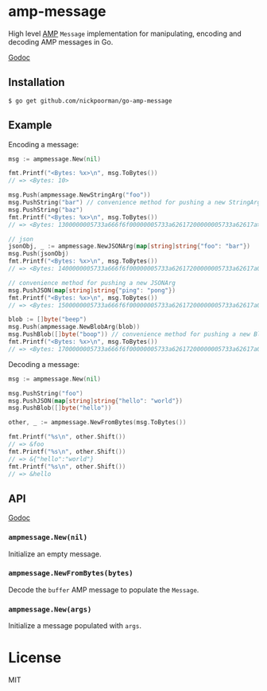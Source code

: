 # amp-message

  High level [AMP](https://github.com/nickpoorman/go-amp) `Message` implementation for manipulating, encoding and decoding AMP messages in Go.

  [Godoc](https://godoc.org/github.com/nickpoorman/go-amp-message)

## Installation

```
$ go get github.com/nickpoorman/go-amp-message
```

## Example

  Encoding a message:

```go
msg := ampmessage.New(nil)

fmt.Printf("<Bytes: %x>\n", msg.ToBytes())
// => <Bytes: 10>

msg.Push(ampmessage.NewStringArg("foo"))
msg.PushString("bar") // convenience method for pushing a new StringArg
msg.PushString("baz")
fmt.Printf("<Bytes: %x>\n", msg.ToBytes())
// => <Bytes: 1300000005733a666f6f00000005733a62617200000005733a62617a>

// json
jsonObj, _ := ampmessage.NewJSONArg(map[string]string{"foo": "bar"})
msg.Push(jsonObj)
fmt.Printf("<Bytes: %x>\n", msg.ToBytes())
// => <Bytes: 1400000005733a666f6f00000005733a62617200000005733a62617a0000000f6a3a7b22666f6f223a22626172227d>

// convenience method for pushing a new JSONArg
msg.PushJSON(map[string]string{"ping": "pong"})
fmt.Printf("<Bytes: %x>\n", msg.ToBytes())
// => <Bytes: 1500000005733a666f6f00000005733a62617200000005733a62617a0000000f6a3a7b22666f6f223a22626172227d000000116a3a7b2270696e67223a22706f6e67227d>

blob := []byte("beep")
msg.Push(ampmessage.NewBlobArg(blob))
msg.PushBlob([]byte("boop")) // convenience method for pushing a new BlobArg
fmt.Printf("<Bytes: %x>\n", msg.ToBytes())
// => <Bytes: 1700000005733a666f6f00000005733a62617200000005733a62617a0000000f6a3a7b22666f6f223a22626172227d000000116a3a7b2270696e67223a22706f6e67 ... >
```

  Decoding a message:

```go
msg := ampmessage.New(nil)

msg.PushString("foo")
msg.PushJSON(map[string]string{"hello": "world"})
msg.PushBlob([]byte("hello"))

other, _ := ampmessage.NewFromBytes(msg.ToBytes())

fmt.Printf("%s\n", other.Shift())
// => &foo
fmt.Printf("%s\n", other.Shift())
// => &{"hello":"world"}
fmt.Printf("%s\n", other.Shift())
// => &hello
```

## API

[Godoc](https://godoc.org/github.com/nickpoorman/go-amp-message)

### `ampmessage.New(nil)`

  Initialize an empty message.

### `ampmessage.NewFromBytes(bytes)`

  Decode the `buffer` AMP message to populate the `Message`.

### `ampmessage.New(args)`

  Initialize a message populated with `args`.

# License

  MIT
